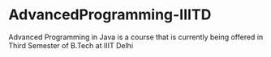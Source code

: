 # AdvancedProgramming-IIITD
Advanced Programming in Java is a course that is currently being offered in Third Semester of B.Tech at IIIT Delhi
